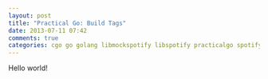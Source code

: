```yaml
---
layout: post
title: "Practical Go: Build Tags"
date: 2013-07-11 07:42
comments: true
categories: cgo go golang libmockspotify libspotify practicalgo spotify
---
```

Hello world!
